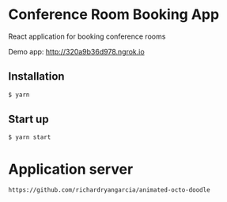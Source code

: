 # Conference Room Booking App

React application for booking conference rooms 

Demo app: http://320a9b36d978.ngrok.io

## Installation

```bash
$ yarn
```

## Start up

```bash
$ yarn start
```

# Application server 
`
https://github.com/richardryangarcia/animated-octo-doodle
`
